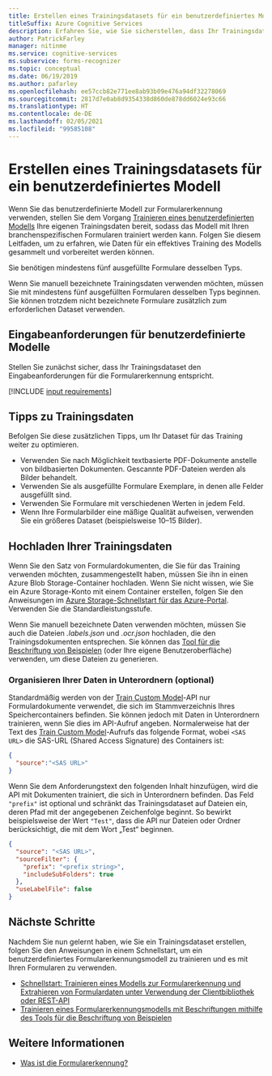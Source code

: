 ```yaml
---
title: Erstellen eines Trainingsdatasets für ein benutzerdefiniertes Modell – Formularerkennung
titleSuffix: Azure Cognitive Services
description: Erfahren Sie, wie Sie sicherstellen, dass Ihr Trainingsdataset für das Trainieren eines Formularerkennungsmodells optimiert ist.
author: PatrickFarley
manager: nitinme
ms.service: cognitive-services
ms.subservice: forms-recognizer
ms.topic: conceptual
ms.date: 06/19/2019
ms.author: pafarley
ms.openlocfilehash: ee57ccb82e771ee8ab93b09e476a94df32278069
ms.sourcegitcommit: 2817d7e0ab8d9354338d860de878dd6024e93c66
ms.translationtype: HT
ms.contentlocale: de-DE
ms.lasthandoff: 02/05/2021
ms.locfileid: "99585108"
---
```

# <a name="build-a-training-data-set-for-a-custom-model"></a>Erstellen eines Trainingsdatasets für ein benutzerdefiniertes Modell

Wenn Sie das benutzerdefinierte Modell zur Formularerkennung verwenden, stellen Sie dem Vorgang [Trainieren eines benutzerdefinierten Modells](https://westus2.dev.cognitive.microsoft.com/docs/services/form-recognizer-api-v2/operations/TrainCustomModelAsync) Ihre eigenen Trainingsdaten bereit, sodass das Modell mit Ihren branchenspezifischen Formularen trainiert werden kann. Folgen Sie diesem Leitfaden, um zu erfahren, wie Daten für ein effektives Training des Modells gesammelt und vorbereitet werden können.

Sie benötigen mindestens fünf ausgefüllte Formulare desselben Typs.

Wenn Sie manuell bezeichnete Trainingsdaten verwenden möchten, müssen Sie mit mindestens fünf ausgefüllten Formularen desselben Typs beginnen. Sie können trotzdem nicht bezeichnete Formulare zusätzlich zum erforderlichen Dataset verwenden.

## <a name="custom-model-input-requirements"></a>Eingabeanforderungen für benutzerdefinierte Modelle

Stellen Sie zunächst sicher, dass Ihr Trainingsdataset den Eingabeanforderungen für die Formularerkennung entspricht.

[!INCLUDE [input requirements](./includes/input-requirements.md)]

## <a name="training-data-tips"></a>Tipps zu Trainingsdaten

Befolgen Sie diese zusätzlichen Tipps, um Ihr Dataset für das Training weiter zu optimieren.

* Verwenden Sie nach Möglichkeit textbasierte PDF-Dokumente anstelle von bildbasierten Dokumenten. Gescannte PDF-Dateien werden als Bilder behandelt.
* Verwenden Sie als ausgefüllte Formulare Exemplare, in denen alle Felder ausgefüllt sind.
* Verwenden Sie Formulare mit verschiedenen Werten in jedem Feld.
* Wenn Ihre Formularbilder eine mäßige Qualität aufweisen, verwenden Sie ein größeres Dataset (beispielsweise 10–15 Bilder).

## <a name="upload-your-training-data"></a>Hochladen Ihrer Trainingsdaten

Wenn Sie den Satz von Formulardokumenten, die Sie für das Training verwenden möchten, zusammengestellt haben, müssen Sie ihn in einen Azure Blob Storage-Container hochladen. Wenn Sie nicht wissen, wie Sie ein Azure Storage-Konto mit einem Container erstellen, folgen Sie den Anweisungen im [Azure Storage-Schnellstart für das Azure-Portal](../../storage/blobs/storage-quickstart-blobs-portal.md). Verwenden Sie die Standardleistungsstufe.

Wenn Sie manuell bezeichnete Daten verwenden möchten, müssen Sie auch die Dateien *.labels.json* und *.ocr.json* hochladen, die den Trainingsdokumenten entsprechen. Sie können das [Tool für die Beschriftung von Beispielen](./quickstarts/label-tool.md) (oder Ihre eigene Benutzeroberfläche) verwenden, um diese Dateien zu generieren.

### <a name="organize-your-data-in-subfolders-optional"></a>Organisieren Ihrer Daten in Unterordnern (optional)

Standardmäßig werden von der [Train Custom Model](https://westus2.dev.cognitive.microsoft.com/docs/services/form-recognizer-api-v2/operations/TrainCustomModelAsync)-API nur Formulardokumente verwendet, die sich im Stammverzeichnis Ihres Speichercontainers befinden. Sie können jedoch mit Daten in Unterordnern trainieren, wenn Sie dies im API-Aufruf angeben. Normalerweise hat der Text des [Train Custom Model](https://westus2.dev.cognitive.microsoft.com/docs/services/form-recognizer-api-v2/operations/TrainCustomModelAsync)-Aufrufs das folgende Format, wobei `<SAS URL>` die SAS-URL (Shared Access Signature) des Containers ist:

```json
{
  "source":"<SAS URL>"
}
```

Wenn Sie dem Anforderungstext den folgenden Inhalt hinzufügen, wird die API mit Dokumenten trainiert, die sich in Unterordnern befinden. Das Feld `"prefix"` ist optional und schränkt das Trainingsdataset auf Dateien ein, deren Pfad mit der angegebenen Zeichenfolge beginnt. So bewirkt beispielsweise der Wert `"Test"`, dass die API nur Dateien oder Ordner berücksichtigt, die mit dem Wort „Test“ beginnen.

```json
{
  "source": "<SAS URL>",
  "sourceFilter": {
    "prefix": "<prefix string>",
    "includeSubFolders": true
  },
  "useLabelFile": false
}
```

## <a name="next-steps"></a>Nächste Schritte

Nachdem Sie nun gelernt haben, wie Sie ein Trainingsdataset erstellen, folgen Sie den Anweisungen in einem Schnellstart, um ein benutzerdefiniertes Formularerkennungsmodell zu trainieren und es mit Ihren Formularen zu verwenden.

* [Schnellstart: Trainieren eines Modells zur Formularerkennung und Extrahieren von Formulardaten unter Verwendung der Clientbibliothek oder REST-API](./quickstarts/client-library.md)
* [Trainieren eines Formularerkennungsmodells mit Beschriftungen mithilfe des Tools für die Beschriftung von Beispielen](./quickstarts/label-tool.md)

## <a name="see-also"></a>Weitere Informationen

* [Was ist die Formularerkennung?](./overview.md)